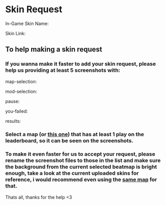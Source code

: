 # Skin Request

In-Game Skin Name: 

Skin Link: 

## To help making a skin request

### If you wanna make it faster to add your skin request, please help us providing at least 5 screenshots with:

map-selection: 

mod-selection: 

pause: 

you-failed: 

results: 

### Select a map (or [this one](https://osu.ppy.sh/beatmaps/4690352)) that has at least 1 play on the leaderboard, so it can be seen on the screenshots.


### To make it even faster for us to accept your request, please rename the screenshot files to those in the list and make sure the background from the current selected beatmap is bright enough, take a look at the current uploaded skins for reference, i would recommend even using the [same map](https://osu.ppy.sh/beatmaps/4690352) for that.

Thats all, thanks for the help <3
